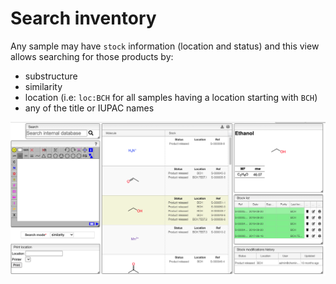 # Search inventory

Any sample may have `stock` information (location and status) and this view allows searching for those products by:

- substructure
- similarity
- location (i.e: `loc:BCH` for all samples having a location starting with `BCH`)
- any of the title or IUPAC names

![](images/search.png)
